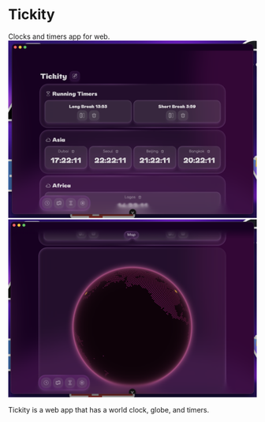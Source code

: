 # Tickity
Clocks and timers app for web.
![Screenshot](/images/Home-Screenshot.png)
![Globe Screenshot](/images/Globe-Screenshot.png)

Tickity is a web app that has a world clock, globe, and timers.